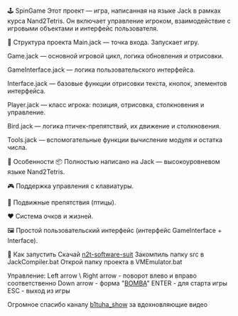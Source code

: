 🕹️ SpinGame 
Этот проект — игра, написанная на языке Jack в рамках курса Nand2Tetris. Он включает управление игроком, взаимодействие с игровыми объектами и интерфейс пользователя.

📁 Структура проекта
Main.jack — точка входа. Запускает игру.

Game.jack — основной игровой цикл, логика обновления и отрисовки.

GameInterface.jack — логика пользовательского интерфейса.

Interface.jack — базовые функции отрисовки текста, кнопок, элементов интерфейса.

Player.jack — класс игрока: позиция, отрисовка, столкновения и управление.

Bird.jack — логика птичек-препятствий, их движение и столкновения.

Tools.jack — вспомогательные функции вычисление модуля и остатка числа.

🧠 Особенности
📦 Полностью написано на Jack — высокоуровневом языке Nand2Tetris.

🎮 Поддержка управления с клавиатуры.

🚧 Подвижные препятствия (птицы).

❤️ Система очков и жизней.

🖼️ Простой пользовательский интерфейс (интерфейс GameInterface + Interface).

🚀 Как запустить
Скачай [n2t-software-suit](https://api.ulearn.me/courses/nand2tetris/files/000_Welcome/n2t-software-suite.zip)
Закомпиль папку src в JackCompiler.bat
Открой папку проекта в VMEmulator.bat


Управление:
Left arrow \ Right arrow - поворот влево и вправо соответственно
Down arrow - форма "[BOMBA](https://www.figma.com/design/tlC1sJFfq4tC0Up6ZHAoih/Untitled?node-id=0-1&p=f&t=jfRVpCkDae9rCy35-0)"
ENTER - для старта игры
ESC - выход из игры


Огромное спасибо каналу [b1tuha_show](https://www.figma.com/design/tlC1sJFfq4tC0Up6ZHAoih/Untitled?node-id=0-1&p=f&t=jfRVpCkDae9rCy35-0) за вдохновляющие видео